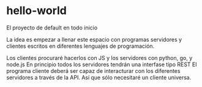 # hello-world
El proyecto de default en todo inicio

La idea es empezar a llenar este espacio con programas servidores y clientes escritos en diferentes lenguajes de programación.

Los clientes procuraré hacerlos con JS y los servidores con python, go, y node.js
En principio todos los servidores tendrán una interfase tipo REST
El programa cliente deberá ser capaz de interacturar con los diferentes servidores a través de la API. Así que sólo necesitaré un cliente universa.


